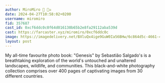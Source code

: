 ```yaml
---
author: MiroMiro 🔵 🏴‍☠️
date: 2024-04-27T10:58:02+0200
username: miromiro
fid: 357687
cast_id: 0xcf6ddc0c0f64d016130b65b2e8fa29112aba539d
cast: https://farcaster.xyz/miromiro/0xcf6ddc0c
image: https://imagedelivery.net/BXluQx4ige9GuW0Ia56BHw/6c864d5c-4661-4be9-2c4a-1747e427a800/original
layout: post
---
```


My all-time favourite photo book:
"Genesis" by Sebastião Salgado's is a breathtaking exploration of the world's untouched and unaltered landscapes, wildlife, and communities. This black-and-white photography collection comprises over 400 pages of captivating images from 30 different countries.

<img src='https://imagedelivery.net/BXluQx4ige9GuW0Ia56BHw/6c864d5c-4661-4be9-2c4a-1747e427a800/original' alt='' referrerpolicy='no-referrer'/>
<img src='https://imagedelivery.net/BXluQx4ige9GuW0Ia56BHw/43b73f51-612d-4b1f-23e0-98411aca6b00/original' alt='' referrerpolicy='no-referrer'/>
